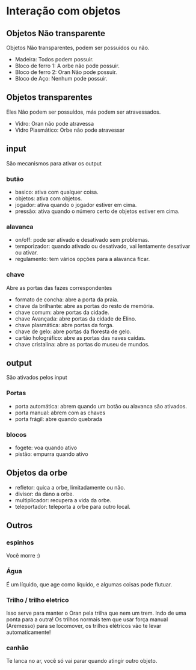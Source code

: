 # Interação com objetos

## Objetos Não transparente
Objetos Não transparentes, podem ser possuídos ou não.
- Madeira: Todos podem possuir.
- Bloco de ferro 1: A orbe não pode possuir.
- Bloco de ferro 2: Oran Não pode possuir.
- Bloco de Aço: Nenhum pode possuir.

## Objetos transparentes
Eles Não podem ser possuídos, más podem ser atravessados.
- Vidro: Oran não pode atravessa
- Vidro Plasmático: Orbe não pode atravessar

## input
São mecanismos para ativar os output
### butão
- basico: ativa com qualquer coisa.
- objetos: ativa com objetos.
- jogador: ativa quando o jogador estiver em cima. 
- pressão: ativa quando o número certo de objetos estiver em cima.

### alavanca
- on/off: pode ser ativado e desativado sem problemas.
- temporizador: quando ativado ou desativado, vai lentamente desativar ou ativar.
- regulamento: tem vários opções para a alavanca ficar.

### chave
Abre as portas das fazes correspondentes
- formato de concha: abre a porta da praia.
- chave da brilhante: abre as portas do resto de memória.
- chave comum: abre portas da cidade.
- chave Avançada: abre portas da cidade de Elino.
- chave plasmática: abre portas da forga.
- chave de gelo: abre portas da floresta de gelo.
- cartão holográfico: abre as portas das naves caídas.
- chave cristalina: abre as portas do museu de mundos.

## output
São ativados pelos input
### Portas
- porta automática: abrem quando um botão ou alavanca são ativados.
- porta manual: abrem com as chaves
- porta frágil: abre quando quebrada

### blocos 
- fogete: voa quando ativo
- pistão: empurra quando ativo

## Objetos da orbe 
- refletor: quica a orbe, limitadamente ou não.
- divisor: da dano a orbe.
- multiplicador: recupera a vida da orbe.
- teleportador: teleporta a orbe para outro local.

## Outros
### espinhos
Você morre :)

### Água
É um líquido, que age como líquido, e algumas coisas pode flutuar.

### Trilho / trilho eletrico
Isso serve para manter o Oran pela trilha que nem um trem. Indo de uma ponta para a outra!
Os trilhos normais tem que usar força manual (Aremesso) para se locomover, os trilhos elétricos vão te levar automaticamente!

### canhão
Te lanca no ar, você só vai parar quando atingir outro objeto.

